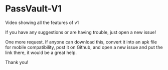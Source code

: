 # PassVault-V1

Video showing all the features of v1


If you have any suggestions or are having trouble, just open a new issue!

One more request. If anyone can download this, convert it into an apk file for mobile compatibility, post it on Github, and open a new issue and put the link there, it would be a great help.

Thank you!
